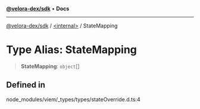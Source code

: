 [**@velora-dex/sdk**](../../README.md) • **Docs**

***

[@velora-dex/sdk](../../globals.md) / [\<internal\>](../README.md) / StateMapping

# Type Alias: StateMapping

> **StateMapping**: `object`[]

## Defined in

node\_modules/viem/\_types/types/stateOverride.d.ts:4
